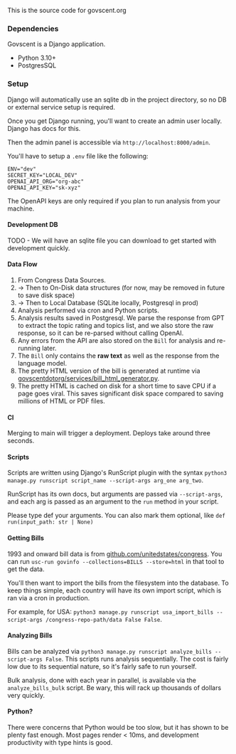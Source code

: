 This is the source code for govscent.org

### Dependencies

Govscent is a Django application.

- Python 3.10+
- PostgresSQL

### Setup

Django will automatically use an sqlite db in the project directory, so no DB or external service setup is required.

Once you get Django running, you'll want to create an admin user locally. Django has docs for this.

Then the admin panel is accessible via `http://localhost:8000/admin`.

You'll have to setup a `.env` file like the following:

```
ENV="dev"
SECRET_KEY="LOCAL_DEV"
OPENAI_API_ORG="org-abc"
OPENAI_API_KEY="sk-xyz"
```

The OpenAPI keys are only required if you plan to run analysis from your machine.

#### Development DB

TODO - We will have an sqlite file you can download to get started with development quickly.

#### Data Flow

1. From Congress Data Sources.
2. → Then to On-Disk data structures (for now, may be removed in future to save disk space)
3. → Then to Local Database (SQLite locally, Postgresql in prod)
4. Analysis performed via cron and Python scripts.
5. Analysis results saved in Postgresql. We parse the response from GPT to extract the topic rating and topics list, and we also store the raw response, so it can be re-parsed without calling OpenAI.
6. Any errors from the API are also stored on the `Bill` for analysis and re-running later.
7. The `Bill` only contains the **raw text** as well as the response from the language model.
8. The pretty HTML version of the bill is generated at runtime via [govscentdotorg/services/bill_html_generator.py](govscentdotorg/services/bill_html_generator.py).
9. The pretty HTML is cached on disk for a short time to save CPU if a page goes viral. This saves significant disk space compared to saving millions of HTML or PDF files. 

#### CI

Merging to main will trigger a deployment. Deploys take around three seconds.

#### Scripts

Scripts are written using Django's RunScript plugin with the syntax `python3 manage.py runscript script_name --script-args arg_one arg_two`.

RunScript has its own docs, but arguments are passed via `--script-args`, and each arg is passed as an argument to the `run` method in your script.

Please type def your arguments. You can also mark them optional, like `def run(input_path: str | None)`

#### Getting Bills

1993 and onward bill data is from [github.com/unitedstates/congress](https://github.com/unitedstates/congress). You can run `usc-run govinfo --collections=BILLS --store=html` in that tool to get the data.

You'll then want to import the bills from the filesystem into the database. To keep things simple, each country will have its own import script, which is ran
via a cron in production.

For example, for USA: `python3 manage.py runscript usa_import_bills --script-args /congress-repo-path/data False False`.

#### Analyzing Bills

Bills can be analyzed via `python3 manage.py runscript analyze_bills --script-args False`. This scripts runs analysis sequentially. The cost is fairly low due to its
sequential nature, so it's fairly safe to run yourself.

Bulk analysis, done with each year in parallel, is available via the `analyze_bills_bulk` script. Be wary, this will rack up thousands of dollars very quickly.

#### Python?

There were concerns that Python would be too slow, but it has shown to be plenty fast enough. Most pages render < 10ms, and development productivity with type hints is good.
